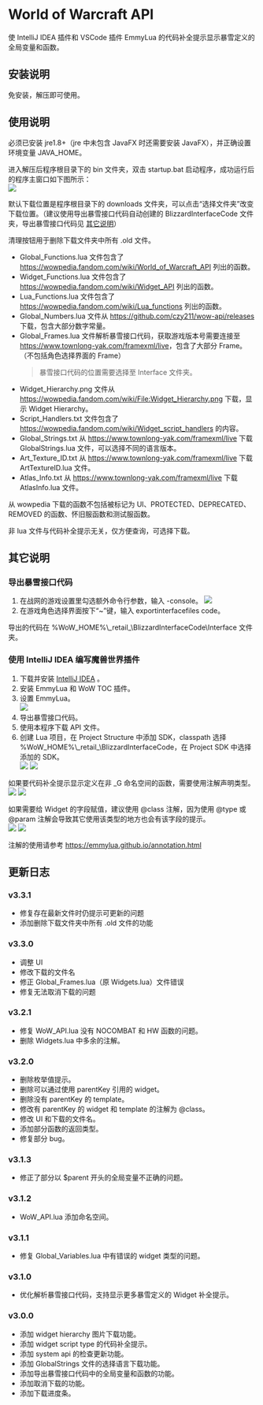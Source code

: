 # World of Warcraft API

使 IntelliJ IDEA 插件和 VSCode 插件 EmmyLua 的代码补全提示显示暴雪定义的全局变量和函数。

## 安装说明

免安装，解压即可使用。

## 使用说明

必须已安装 jre1.8+（jre 中未包含 JavaFX 时还需要安装 JavaFX），并正确设置环境变量 JAVA_HOME。

进入解压后程序根目录下的 bin 文件夹，双击 startup.bat 启动程序，成功运行后的程序主窗口如下图所示：  
![](https://github.com/czy211/picture-library/blob/master/resources/wow-api/MainWindow.png)

默认下载位置是程序根目录下的 downloads 文件夹，可以点击“选择文件夹”改变下载位置。（建议使用导出暴雪接口代码自动创建的 BlizzardInterfaceCode 文件夹，导出暴雪接口代码见 [其它说明](#导出暴雪接口代码)）

清理按钮用于删除下载文件夹中所有 .old 文件。

- Global_Functions.lua 文件包含了 <https://wowpedia.fandom.com/wiki/World_of_Warcraft_API> 列出的函数。
- Widget_Functions.lua 文件包含了 <https://wowpedia.fandom.com/wiki/Widget_API> 列出的函数。
- Lua_Functions.lua 文件包含了 <https://wowpedia.fandom.com/wiki/Lua_functions> 列出的函数。
- Global_Numbers.lua 文件从 <https://github.com/czy211/wow-api/releases> 下载，包含大部分数字常量。
- Global_Frames.lua 文件解析暴雪接口代码，获取游戏版本号需要连接至 <https://www.townlong-yak.com/framexml/live>，包含了大部分 Frame。（不包括角色选择界面的 Frame）
  > 暴雪接口代码的位置需要选择至 Interface 文件夹。
- Widget_Hierarchy.png 文件从 <https://wowpedia.fandom.com/wiki/File:Widget_Hierarchy.png> 下载，显示 Widget Hierarchy。
- Script_Handlers.txt 文件包含了 <https://wowpedia.fandom.com/wiki/Widget_script_handlers> 的内容。
- Global_Strings.txt 从 <https://www.townlong-yak.com/framexml/live> 下载 GlobalStrings.lua 文件，可以选择不同的语言版本。
- Art_Texture_ID.txt 从 <https://www.townlong-yak.com/framexml/live> 下载 ArtTextureID.lua 文件。
- Atlas_Info.txt 从 <https://www.townlong-yak.com/framexml/live> 下载 AtlasInfo.lua 文件。

从 wowpedia 下载的函数不包括被标记为 UI、PROTECTED、DEPRECATED、REMOVED 的函数、怀旧服函数和测试服函数。

非 lua 文件与代码补全提示无关，仅方便查询，可选择下载。

## 其它说明

### 导出暴雪接口代码

1. 在战网的游戏设置里勾选额外命令行参数，输入 -console。
   ![](https://github.com/czy211/picture-library/blob/master/resources/wow-api/BNetSettings.png)
2. 在游戏角色选择界面按下“~”键，输入 exportinterfacefiles code。

导出的代码在 %WoW_HOME%\\_retail\_\BlizzardInterfaceCode\Interface 文件夹。

### 使用 IntelliJ IDEA 编写魔兽世界插件

1. 下载并安装 [IntelliJ IDEA](https://www.jetbrains.com/idea/) 。
2. 安装 EmmyLua 和 WoW TOC 插件。
3. 设置 EmmyLua。  
   ![](https://github.com/czy211/picture-library/blob/master/resources/wow-api/EmmyLuaSettings.png)
4. 导出暴雪接口代码。
5. 使用本程序下载 API 文件。
6. 创建 Lua 项目，在 Project Structure 中添加 SDK，classpath 选择 %WoW_HOME%\\_retail\_\BlizzardInterfaceCode，在 Project SDK 中选择添加的
   SDK。   
   ![](https://github.com/czy211/picture-library/blob/master/resources/wow-api/AddSDK.png)
   ![](https://github.com/czy211/picture-library/blob/master/resources/wow-api/SelectSDK.png)

如果要代码补全提示显示定义在非 _G 命名空间的函数，需要使用注解声明类型。  
![](https://github.com/czy211/picture-library/blob/master/resources/wow-api/UseAnnotation.png)
![](https://github.com/czy211/picture-library/blob/master/resources/wow-api/UseAnnotationParam.png)

如果需要给 Widget 的字段赋值，建议使用 @class 注解，因为使用 @type 或 @param 注解会导致其它使用该类型的地方也会有该字段的提示。  
![](https://github.com/czy211/picture-library/blob/master/resources/wow-api/UseAnnotationClass.png)
![](https://github.com/czy211/picture-library/blob/master/resources/wow-api/UseAnnotationType.png)

注解的使用请参考 <https://emmylua.github.io/annotation.html>

## 更新日志

### v3.3.1

- 修复存在最新文件时仍提示可更新的问题
- 添加删除下载文件夹中所有 .old 文件的功能

### v3.3.0

- 调整 UI
- 修改下载的文件名
- 修正 Global_Frames.lua（原 Widgets.lua）文件错误
- 修复无法取消下载的问题

### v3.2.1

- 修复 WoW_API.lua 没有 NOCOMBAT 和 HW 函数的问题。
- 删除 Widgets.lua 中多余的注解。

### v3.2.0

- 删除枚举值提示。
- 删除可以通过使用 parentKey 引用的 widget。
- 删除没有 parentKey 的 template。
- 修改有 parentKey 的 widget 和 template 的注解为 @class。
- 修改 UI 和下载的文件名。
- 添加部分函数的返回类型。
- 修复部分 bug。

### v3.1.3

- 修正了部分以 $parent 开头的全局变量不正确的问题。

### v3.1.2

- WoW_API.lua 添加命名空间。

### v3.1.1

- 修复 Global_Variables.lua 中有错误的 widget 类型的问题。

### v3.1.0

- 优化解析暴雪接口代码，支持显示更多暴雪定义的 Widget 补全提示。

### v3.0.0

- 添加 widget hierarchy 图片下载功能。
- 添加 widget script type 的代码补全提示。
- 添加 system api 的检查更新功能。
- 添加 GlobalStrings 文件的选择语言下载功能。
- 添加导出暴雪接口代码中的全局变量和函数的功能。
- 添加取消下载的功能。
- 添加下载进度条。
